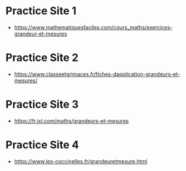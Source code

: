 # Practice Site 1 

- https://www.mathematiquesfaciles.com/cours_maths/exercices-grandeur-et-mesures

# Practice Site 2
- https://www.classeetgrimaces.fr/fiches-dapplication-grandeurs-et-mesures/


# Practice Site 3

- https://fr.ixl.com/maths/grandeurs-et-mesures

# Practice Site 4

- https://www.les-coccinelles.fr/grandeuretmesure.html
